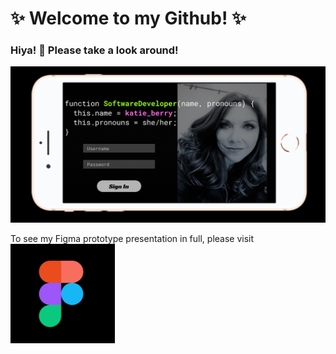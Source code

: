 # ✨ Welcome to my Github! ✨ 

### Hiya! 👋 Please take a look around!

<img src='Screenshot 2021-02-09 at 8.14.35 AM.png' alt='Katie Berry Software Engineer' />

To see my Figma prototype presentation in full, please visit <a href='https://www.figma.com/proto/XPSlyclg1L5GTDKTujw5Yg/introductions?node-id=0%3A3&scaling=scale-down' target='_blank'><img src='figma logo.PNG' alt='Figma Logo'/><a>

<!--
*** is a repository because its `README.md` (this file) appears on your GitHub profile.
Here are some ideas to get you started:
- 🔭 I’m currently working on ...
- 🌱 I’m currently learning ...
- 👯 I’m looking to collaborate on ...
- 💬 Ask me about ...
- 📫 How to reach me: ...
- 😄 Pronouns: she/her
- ⚡ Fun fact: ...
-->

